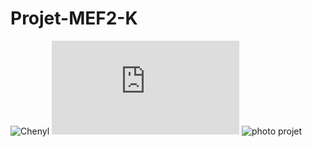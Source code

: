 # Projet-MEF2-K
![Chenyl](https://github.com/charmelle5/chenyl.png)
![photo projet](https://github.com/celiast05/Projet/blob/main/image.img)
![photo projet](https://github.com/charmelle5/Projet/raw/main/images/chenyl.png)
